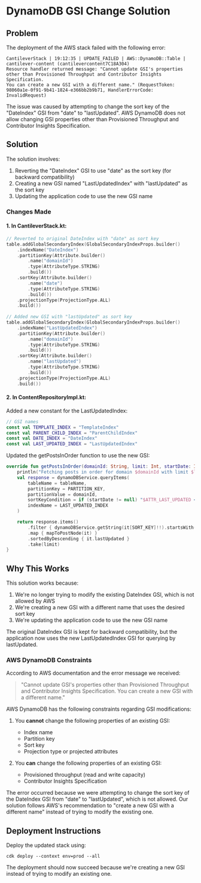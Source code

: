# DynamoDB GSI Change Solution

## Problem

The deployment of the AWS stack failed with the following error:

```
CantileverStack | 19:12:35 | UPDATE_FAILED | AWS::DynamoDB::Table | cantilever-content (cantilevercontent7C18A304) 
Resource handler returned message: "Cannot update GSI's properties other than Provisioned Throughput and Contributor Insights Specification. 
You can create a new GSI with a different name." (RequestToken: 98060a1e-0f91-9b41-1824-e366bb2b9b71, HandlerErrorCode: InvalidRequest)
```

The issue was caused by attempting to change the sort key of the "DateIndex" GSI from "date" to "lastUpdated". AWS DynamoDB does not allow changing GSI properties other than Provisioned Throughput and Contributor Insights Specification.

## Solution

The solution involves:

1. Reverting the "DateIndex" GSI to use "date" as the sort key (for backward compatibility)
2. Creating a new GSI named "LastUpdatedIndex" with "lastUpdated" as the sort key
3. Updating the application code to use the new GSI name

### Changes Made

#### 1. In CantileverStack.kt:

```kotlin
// Reverted to original DateIndex with "date" as sort key
table.addGlobalSecondaryIndex(GlobalSecondaryIndexProps.builder()
    .indexName("DateIndex")
    .partitionKey(Attribute.builder()
        .name("domainId")
        .type(AttributeType.STRING)
        .build())
    .sortKey(Attribute.builder()
        .name("date")
        .type(AttributeType.STRING)
        .build())
    .projectionType(ProjectionType.ALL)
    .build())
    
// Added new GSI with "lastUpdated" as sort key
table.addGlobalSecondaryIndex(GlobalSecondaryIndexProps.builder()
    .indexName("LastUpdatedIndex")
    .partitionKey(Attribute.builder()
        .name("domainId")
        .type(AttributeType.STRING)
        .build())
    .sortKey(Attribute.builder()
        .name("lastUpdated")
        .type(AttributeType.STRING)
        .build())
    .projectionType(ProjectionType.ALL)
    .build())
```

#### 2. In ContentRepositoryImpl.kt:

Added a new constant for the LastUpdatedIndex:

```kotlin
// GSI names
const val TEMPLATE_INDEX = "TemplateIndex"
const val PARENT_CHILD_INDEX = "ParentChildIndex"
const val DATE_INDEX = "DateIndex"
const val LAST_UPDATED_INDEX = "LastUpdatedIndex"
```

Updated the getPostsInOrder function to use the new GSI:

```kotlin
override fun getPostsInOrder(domainId: String, limit: Int, startDate: Instant?): List<ContentNode.PostNode> {
    println("Fetching posts in order for domain $domainId with limit $limit and startDate $startDate")
    val response = dynamoDBService.queryItems(
        tableName = tableName,
        partitionKey = PARTITION_KEY,
        partitionValue = domainId,
        sortKeyCondition = if (startDate != null) "$ATTR_LAST_UPDATED <= :startDate" else null,
        indexName = LAST_UPDATED_INDEX
    )

    return response.items()
        .filter { dynamoDBService.getString(it[SORT_KEY]!!).startsWith(ENTITY_TYPE_POST) }
        .map { mapToPostNode(it) }
        .sortedByDescending { it.lastUpdated }
        .take(limit)
}
```

## Why This Works

This solution works because:

1. We're no longer trying to modify the existing DateIndex GSI, which is not allowed by AWS
2. We're creating a new GSI with a different name that uses the desired sort key
3. We're updating the application code to use the new GSI name

The original DateIndex GSI is kept for backward compatibility, but the application now uses the new LastUpdatedIndex GSI for querying by lastUpdated.

### AWS DynamoDB Constraints

According to AWS documentation and the error message we received:

> "Cannot update GSI's properties other than Provisioned Throughput and Contributor Insights Specification. You can create a new GSI with a different name."

AWS DynamoDB has the following constraints regarding GSI modifications:

1. You **cannot** change the following properties of an existing GSI:
   - Index name
   - Partition key
   - Sort key
   - Projection type or projected attributes

2. You **can** change the following properties of an existing GSI:
   - Provisioned throughput (read and write capacity)
   - Contributor Insights Specification

The error occurred because we were attempting to change the sort key of the DateIndex GSI from "date" to "lastUpdated", which is not allowed. Our solution follows AWS's recommendation to "create a new GSI with a different name" instead of trying to modify the existing one.

## Deployment Instructions

Deploy the updated stack using:

```
cdk deploy --context env=prod --all
```

The deployment should now succeed because we're creating a new GSI instead of trying to modify an existing one.